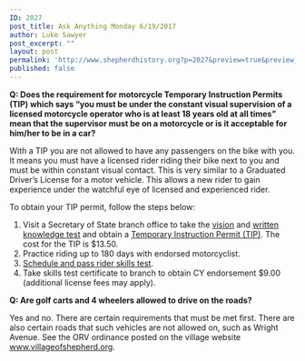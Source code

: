 ```yaml
---
ID: 2027
post_title: Ask Anything Monday 6/19/2017
author: Luke Sawyer
post_excerpt: ""
layout: post
permalink: 'http://www.shepherdhistory.org?p=2027&preview=true&preview_id=2027'
published: false
---
```

<strong>Q: Does the requirement for motorcycle Temporary Instruction Permits (TIP) which says “you must be under the constant visual supervision of a licensed motorcycle operator who is at least 18 years old at all times” mean that the supervisor must be on a motorcycle or is it acceptable for him/her to be in a car?</strong>

With a TIP you are not allowed to have any passengers on the bike with you. It means you must have a licensed rider riding their bike next to you and must be within constant visual contact. This is very similar to a Graduated Driver’s License for a motor vehicle. This allows a new rider to gain experience under the watchful eye of licensed and experienced rider.

To obtain your TIP permit, follow the steps below:
<ol>
 	<li>Visit a Secretary of State branch office to take the <a href="http://www.michigan.gov/sos/0,4670,7-127-1627_8669_9040_9043-272086--,00.html">vision</a> and <a href="http://www.michigan.gov/sos/0,4670,7-127-1627_46351_46352-167446--,00.html">written knowledge test</a> and obtain a <a href="http://www.michigan.gov/sos/0,4670,7-127-1627_46351_46352-167437--,00.html">Temporary Instruction Permit (TIP)</a>. The cost for the TIP is $13.50.</li>
 	<li>Practice riding up to 180 days with endorsed motorcyclist.</li>
 	<li><a href="http://www.michigan.gov/sos/0,4670,7-127-1627_46351_46426-167444--,00.html">Schedule and pass rider skills test</a>.</li>
 	<li>Take skills test certificate to branch to obtain CY endorsement $9.00 (additional license fees may apply).</li>
</ol>
<strong>Q: Are golf carts and 4 wheelers allowed to drive on the roads?</strong>

Yes and no. There are certain requirements that must be met first. There are also certain roads that such vehicles are not allowed on, such as Wright Avenue. See the ORV ordinance posted on the village website <a href="https://l.facebook.com/l.php?u=http%3A%2F%2Fwww.villageofshepherd.org%2F&amp;h=ATOMJy8nC2j7GZz3bMllZ8U5stum0cL_587qVVkHYLb35IiIyRospRcwxyhVF3U2BR-ZOUgaO0hqg2p1XKm_UEUvtPSf7guVz9c67L1FQUE2s_Aj5-ZQmfL56B7bwDzcq2i2-dmg">www.villageofshepherd.org</a>.